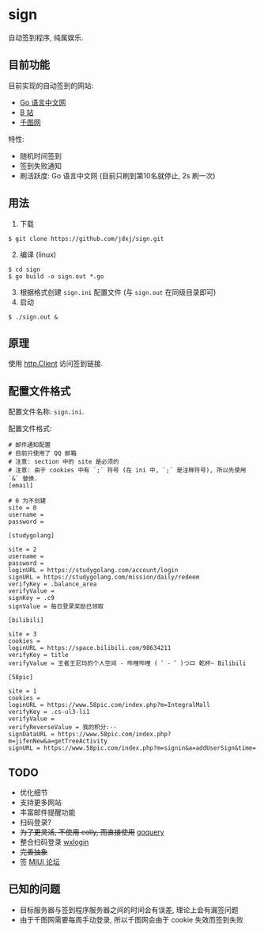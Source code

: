 # sign

自动签到程序, 纯属娱乐.

## 目前功能

目前实现的自动签到的网站:

- [Go 语言中文网](https://studygolang.com/)
- [B 站](https://www.bilibili.com/)
- [千图网](https://www.58pic.com/)

特性:

- 随机时间签到
- 签到失败通知
- 刷活跃度: Go 语言中文网 (目前只刷到第10名就停止, 2s 刷一次)

## 用法

1. 下载

```
$ git clone https://github.com/jdxj/sign.git
```

2. 编译 (linux)

```
$ cd sign
$ go build -o sign.out *.go
```

3. 根据格式创建 `sign.ini` 配置文件 (与 `sign.out` 在同级目录即可)
4. 启动

```
$ ./sign.out &
```

## 原理

使用 [http.Client](https://golang.org/pkg/net/http/#Client) 访问签到链接.

## 配置文件格式

配置文件名称: `sign.ini`.

配置文件格式:

```
# 邮件通知配置
# 目前只使用了 QQ 邮箱
# 注意: section 中的 site 是必须的
# 注意: 由于 cookies 中有 `;` 符号 (在 ini 中, `;` 是注释符号), 所以先使用 `&` 替换.
[email]

# 0 为不创建
site = 0
username =
password =

[studygolang]

site = 2
username =
password =
loginURL = https://studygolang.com/account/login
signURL = https://studygolang.com/mission/daily/redeem
verifyKey = .balance_area
verifyValue =
signKey = .c9
signValue = 每日登录奖励已领取

[bilibili]

site = 3
cookies =
loginURL = https://space.bilibili.com/98634211
verifyKey = title
verifyValue = 王者王尼玛的个人空间 - 哔哩哔哩 ( ゜- ゜)つロ 乾杯~ Bilibili

[58pic]

site = 1
cookies =
loginURL = https://www.58pic.com/index.php?m=IntegralMall
verifyKey = .cs-ul3-li1
verifyValue =
verifyReverseValue = 我的积分:--
signDataURL = https://www.58pic.com/index.php?m=jifenNew&a=getTreeActivity
signURL = https://www.58pic.com/index.php?m=signin&a=addUserSign&time=
```

## TODO

- 优化细节
- 支持更多网站
- 丰富邮件提醒功能
- 扫码登录?
- ~~为了更灵活, 不使用 colly, 而直接使用~~ [goquery](https://github.com/PuerkitoBio/goquery)
- 整合扫码登录 [wxlogin](https://github.com/jdxj/wxlogin)
- ~~完善抽象~~
- 签 [MIUI 论坛](https://www.miui.com/index.html)

## 已知的问题

- 目标服务器与签到程序服务器之间的时间会有误差, 理论上会有漏签问题
- 由于千图网需要每周手动登录, 所以千图网会由于 cookie 失效而签到失败
